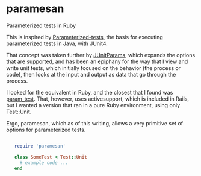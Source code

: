 # paramesan
Parameterized tests in Ruby

This is inspired by
[Parameterized-tests](https://github.com/junit-team/junit4/wiki/Parameterized-tests), the basis for
executing parameterized tests in Java, with JUnit4.

That concept was taken further by [JUnitParams](https://github.com/Pragmatists/JUnitParams), which
expands the options that are supported, and has been an epiphany for the way that I view and write
unit tests, which initially focused on the behavior (the process or code), then looks at the input
and output as data that go through the process.

I looked for the equivalent in Ruby, and the closest that I found was
[param_test](https://www.ruby-toolbox.com/projects/param_test). That, however, uses activesupport,
which is included in Rails, but I wanted a version that ran in a pure Ruby environment, using only
Test::Unit.

Ergo, paramesan, which as of this writing, allows a very primitive set of options for parameterized
tests.

```ruby

   require 'paramesan'

   class SomeTest < Test::Unit
     # example code ...
   end
```

